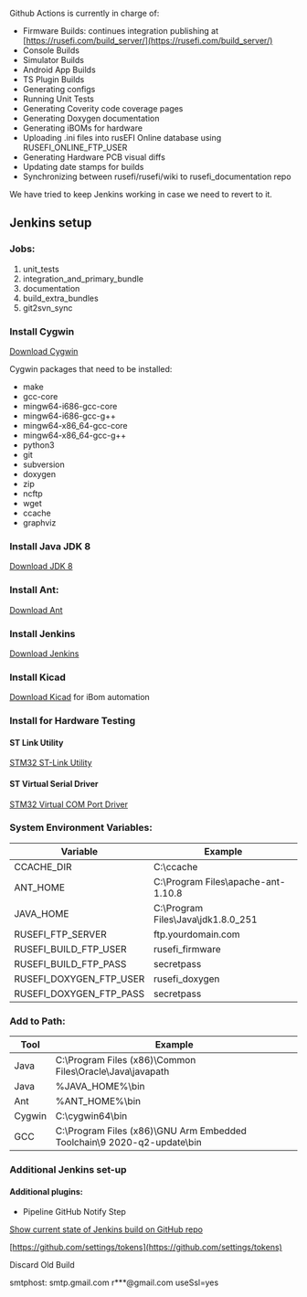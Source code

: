 Github Actions is currently in charge of:

* Firmware Builds: continues integration publishing at [https://rusefi.com/build_server/](https://rusefi.com/build_server/)
* Console Builds
* Simulator Builds
* Android App Builds
* TS Plugin Builds
* Generating configs
* Running Unit Tests
* Generating Coverity code coverage pages
* Generating Doxygen documentation
* Generating iBOMs for hardware
* Uploading .ini files into rusEFI Online database using RUSEFI_ONLINE_FTP_USER
* Generating Hardware PCB visual diffs
* Updating date stamps for builds
* Synchronizing between rusefi/rusefi/wiki to rusefi_documentation repo

We have tried to keep Jenkins working in case we need to revert to it.

## Jenkins setup

### Jobs:

1) unit_tests
2) integration_and_primary_bundle
3) documentation
4) build_extra_bundles
5) git2svn_sync

### Install Cygwin
[Download Cygwin](https://cygwin.com/install.html)

Cygwin packages that need to be installed:

- make
- gcc-core
- mingw64-i686-gcc-core
- mingw64-i686-gcc-g++
- mingw64-x86_64-gcc-core
- mingw64-x86_64-gcc-g++
- python3
- git
- subversion
- doxygen
- zip
- ncftp
- wget
- ccache
- graphviz

### Install Java JDK 8
[Download JDK 8](https://www.oracle.com/java/technologies/javase/javase-jdk8-downloads.html)

### Install Ant:
[Download Ant](https://ant.apache.org/)

### Install Jenkins
[Download Jenkins](https://jenkins.io/download/)

### Install Kicad
[Download Kicad](https://www.kicad.org/download/)
for iBom automation

### Install for Hardware Testing
#### ST Link Utility  
[STM32 ST-Link Utility](http://www.st.com/st-web-ui/static/active/en/st_prod_software_internet/resource/technical/software/utility/stsw-link004.zip)
#### ST Virtual Serial Driver
[STM32 Virtual COM Port Driver](http://www.st.com/web/en/catalog/tools/PF257938)

### System Environment Variables:
|Variable|Example|
|--|--|
|CCACHE_DIR|C:\ccache  |
|ANT_HOME|C:\Program Files\apache-ant-1.10.8|
|JAVA_HOME|C:\Program Files\Java\jdk1.8.0_251|
|RUSEFI_FTP_SERVER|ftp.yourdomain.com|
|RUSEFI_BUILD_FTP_USER|rusefi_firmware|
|RUSEFI_BUILD_FTP_PASS|secretpass|
|RUSEFI_DOXYGEN_FTP_USER|rusefi_doxygen|
|RUSEFI_DOXYGEN_FTP_PASS|secretpass|

### Add to Path:
|Tool|Example|
|--|--|
|Java|C:\Program Files (x86)\Common Files\Oracle\Java\javapath|
|Java|%JAVA_HOME%\bin|
|Ant|%ANT_HOME%\bin|
|Cygwin|C:\cygwin64\bin|
|GCC|C:\Program Files (x86)\GNU Arm Embedded Toolchain\9 2020-q2-update\bin|

### Additional Jenkins set-up
#### Additional plugins:
- Pipeline GitHub Notify Step

[Show current state of Jenkins build on GitHub repo](https://stackoverflow.com/questions/14274293/show-current-state-of-jenkins-build-on-github-repo)

[https://github.com/settings/tokens](https://github.com/settings/tokens)

Discard Old Build

smtphost: smtp.gmail.com
r***@gmail.com
useSsl=yes
